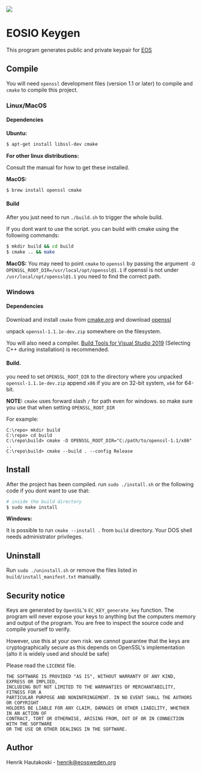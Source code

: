
![](https://github.com/eosswedenorg/eosio-keygen/workflows/CI/badge.svg)

# EOSIO Keygen

This program generates public and private keypair for [EOS](https://eos.io/)

## Compile

You will need `openssl` development files (version 1.1 or later) to compile and `cmake` to compile this project.

### Linux/MacOS

#### Dependencies

**Ubuntu:**
```sh
$ apt-get install libssl-dev cmake
```
**For other linux distributions:**

Consult the manual for how to get these installed.

**MacOS:**

```sh
$ brew install openssl cmake
```

#### Build

After  you just need to run `./build.sh` to trigger the whole build.

If you dont want to use the script. you can build with cmake using the following commands:

```sh
$ mkdir build && cd build
$ cmake .. && make
```

**MacOS:** You may need to point `cmake` to `openssl` by passing the argument
`-D OPENSSL_ROOT_DIR=/usr/local/opt/openssl@1.1` if openssl is not under `/usr/local/opt/openssl@1.1` you need to find the correct path.

### Windows

#### Dependencies

Download and install `cmake` from [cmake.org](https://cmake.org) and download
[openssl](https://mirror.firedaemon.com/OpenSSL/openssl-1.1.1e-dev.zip)

unpack `openssl-1.1.1e-dev.zip` somewhere on the filesystem.

You will also need a compiler. [Build Tools for Visual Studio 2019](https://visualstudio.microsoft.com/thank-you-downloading-visual-studio/?sku=BuildTools&rel=16) (Selecting C++ during installation) is recommended.

#### Build.

you need to set `OPENSSL_ROOT_DIR` to the directory where you unpacked
`openssl-1.1.1e-dev.zip` append `x86` if you are on 32-bit system, `x64` for 64-bit.

**NOTE:** `cmake` uses forward slash `/` for path even for windows. so make sure you use that when setting `OPENSSL_ROOT_DIR`

For example:

```
C:\repo> mkdir build
C:\repo> cd build
C:\repo\build> cmake -D OPENSSL_ROOT_DIR="C:/path/to/openssl-1.1/x86" ..
C:\repo\build> cmake --build . --config Release
```

## Install

After the project has been compiled. run `sudo ./install.sh` or the following code if you dont want to use that:

```sh
# inside the build directory
$ sudo make install
```

**Windows:**

It is possible to run `cmake --install .` from `build` directory.
Your DOS shell needs administrator privileges.

## Uninstall

Run `sudo ./uninstall.sh` or remove the files listed in `build/install_manifest.txt` manually.

## Security notice

Keys are generated by `OpenSSL`'s `EC_KEY_generate_key` function. The program will
never expose your keys to anything but the computers memory and output of the
program. You are free to inspect the source code and compile yourself to verify.

However, use this at your own risk. we cannot guarantee that the keys are
cryptographically secure as this depends on OpenSSL's implementation (alto it is
widely used and should be safe)

Please read the `LICENSE` file.

```
THE SOFTWARE IS PROVIDED "AS IS", WITHOUT WARRANTY OF ANY KIND, EXPRESS OR IMPLIED,
INCLUDING BUT NOT LIMITED TO THE WARRANTIES OF MERCHANTABILITY, FITNESS FOR A
PARTICULAR PURPOSE AND NONINFRINGEMENT. IN NO EVENT SHALL THE AUTHORS OR COPYRIGHT
HOLDERS BE LIABLE FOR ANY CLAIM, DAMAGES OR OTHER LIABILITY, WHETHER IN AN ACTION OF
CONTRACT, TORT OR OTHERWISE, ARISING FROM, OUT OF OR IN CONNECTION WITH THE SOFTWARE
OR THE USE OR OTHER DEALINGS IN THE SOFTWARE.
```

## Author

Henrik Hautakoski - [henrik@eossweden.org](mailto:henrik@eossweden.org)

